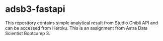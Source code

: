 # adsb3-fastapi
This repository contains simple analytical result from Studio Ghibli API and can be accessed from Heroku. This is an assignment from Astra Data Scientist Bootcamp 3.
